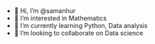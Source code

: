 - 👋 Hi, I’m @samanhur
- 👀 I’m interested in Mathematics
- 🌱 I’m currently learning Python, Data analysis
- 💞️ I’m looking to collaborate on Data science

<!---
samanhur/samanhur is a ✨ special ✨ repository because its `README.md` (this file) appears on your GitHub profile.
You can click the Preview link to take a look at your changes.
--->
